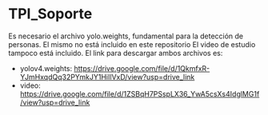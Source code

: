 # TPI_Soporte

Es necesario el archivo yolo.weights, fundamental para la detección de personas. El mismo no está incluido en este repositorio
El video de estudio tampoco está incluido.
El link para descargar ambos archivos es:

- yolov4.weights: https://drive.google.com/file/d/1QkmfxR-YJmHxqdQq32PYmkJY1HiIlVxD/view?usp=drive_link
- video: https://drive.google.com/file/d/1ZSBqH7PSspLX36_YwA5csXs4IdglMG1f/view?usp=drive_link

